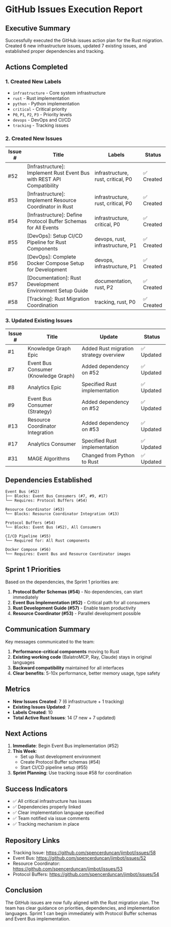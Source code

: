 # GitHub Issues Execution Report

## Executive Summary

Successfully executed the GitHub issues action plan for the Rust migration.
Created 6 new infrastructure issues, updated 7 existing issues, and established
proper dependencies and tracking.

## Actions Completed

### 1. Created New Labels

- `infrastructure` - Core system infrastructure
- `rust` - Rust implementation
- `python` - Python implementation
- `critical` - Critical priority
- `P0`, `P1`, `P2`, `P3` - Priority levels
- `devops` - DevOps and CI/CD
- `tracking` - Tracking issues

### 2. Created New Issues

| Issue # | Title                                                                  | Labels                             | Status     |
| ------- | ---------------------------------------------------------------------- | ---------------------------------- | ---------- |
| #52     | [Infrastructure]: Implement Rust Event Bus with REST API Compatibility | infrastructure, rust, critical, P0 | ✅ Created |
| #53     | [Infrastructure]: Implement Resource Coordinator in Rust               | infrastructure, rust, critical, P0 | ✅ Created |
| #54     | [Infrastructure]: Define Protocol Buffer Schemas for All Events        | infrastructure, critical, P0       | ✅ Created |
| #55     | [DevOps]: Setup CI/CD Pipeline for Rust Components                     | devops, rust, infrastructure, P1   | ✅ Created |
| #56     | [DevOps]: Complete Docker Compose Setup for Development                | devops, infrastructure, P1         | ✅ Created |
| #57     | [Documentation]: Rust Development Environment Setup Guide              | documentation, rust, P2            | ✅ Created |
| #58     | [Tracking]: Rust Migration Coordination                                | tracking, rust, P0                 | ✅ Created |

### 3. Updated Existing Issues

| Issue # | Title                                | Update                                 | Status     |
| ------- | ------------------------------------ | -------------------------------------- | ---------- |
| #1      | Knowledge Graph Epic                 | Added Rust migration strategy overview | ✅ Updated |
| #7      | Event Bus Consumer (Knowledge Graph) | Added dependency on #52                | ✅ Updated |
| #8      | Analytics Epic                       | Specified Rust implementation          | ✅ Updated |
| #9      | Event Bus Consumer (Strategy)        | Added dependency on #52                | ✅ Updated |
| #13     | Resource Coordinator Integration     | Added dependency on #53                | ✅ Updated |
| #17     | Analytics Consumer                   | Specified Rust implementation          | ✅ Updated |
| #31     | MAGE Algorithms                      | Changed from Python to Rust            | ✅ Updated |

## Dependencies Established

```
Event Bus (#52)
├── Blocks: Event Bus Consumers (#7, #9, #17)
└── Requires: Protocol Buffers (#54)

Resource Coordinator (#53)
└── Blocks: Resource Coordinator Integration (#13)

Protocol Buffers (#54)
└── Blocks: Event Bus (#52), All Consumers

CI/CD Pipeline (#55)
└── Required for: All Rust components

Docker Compose (#56)
└── Requires: Event Bus and Resource Coordinator images
```

## Sprint 1 Priorities

Based on the dependencies, the Sprint 1 priorities are:

1. **Protocol Buffer Schemas (#54)** - No dependencies, can start immediately
2. **Event Bus Implementation (#52)** - Critical path for all consumers
3. **Rust Development Guide (#57)** - Enable team productivity
4. **Resource Coordinator (#53)** - Parallel development possible

## Communication Summary

Key messages communicated to the team:

1. **Performance-critical components** moving to Rust
2. **Existing working code** (BalatroMCP, Ray, Claude) stays in original
   languages
3. **Backward compatibility** maintained for all interfaces
4. **Clear benefits**: 5-10x performance, better memory usage, type safety

## Metrics

- **New Issues Created**: 7 (6 infrastructure + 1 tracking)
- **Existing Issues Updated**: 7
- **Labels Created**: 10
- **Total Active Rust Issues**: 14 (7 new + 7 updated)

## Next Actions

1. **Immediate**: Begin Event Bus implementation (#52)
2. **This Week**:
   - Set up Rust development environment
   - Create Protocol Buffer schemas (#54)
   - Start CI/CD pipeline setup (#55)
3. **Sprint Planning**: Use tracking issue #58 for coordination

## Success Indicators

- ✅ All critical infrastructure has issues
- ✅ Dependencies properly linked
- ✅ Clear implementation language specified
- ✅ Team notified via issue comments
- ✅ Tracking mechanism in place

## Repository Links

- Tracking Issue: https://github.com/spencerduncan/jimbot/issues/58
- Event Bus: https://github.com/spencerduncan/jimbot/issues/52
- Resource Coordinator: https://github.com/spencerduncan/jimbot/issues/53
- Protocol Buffers: https://github.com/spencerduncan/jimbot/issues/54

## Conclusion

The GitHub issues are now fully aligned with the Rust migration plan. The team
has clear guidance on priorities, dependencies, and implementation languages.
Sprint 1 can begin immediately with Protocol Buffer schemas and Event Bus
implementation.
